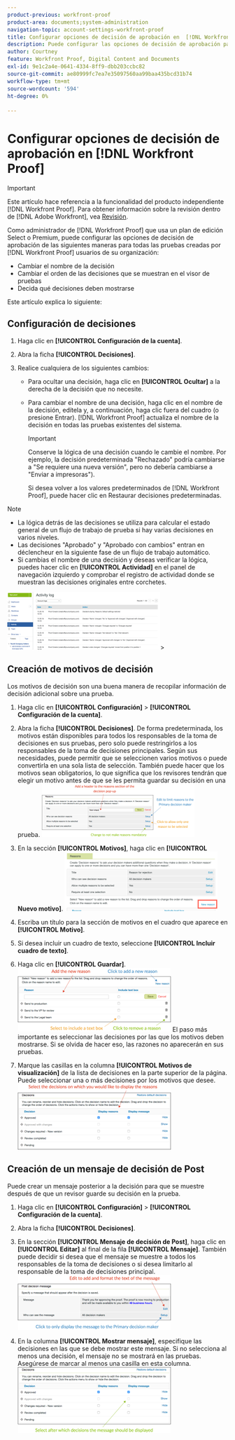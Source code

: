 ```yaml
---
product-previous: workfront-proof
product-area: documents;system-administration
navigation-topic: account-settings-workfront-proof
title: Configurar opciones de decisión de aprobación en  [!DNL Workfront Proof]
description: Puede configurar las opciones de decisión de aprobación para todas las pruebas creadas por  [!DNL Workfront Proof] usuarios de su organización.
author: Courtney
feature: Workfront Proof, Digital Content and Documents
exl-id: 9e1c2a4e-0641-4334-8ff9-dbb203ccbc82
source-git-commit: ae80999fc7ea7e35097560aa99baa435bcd31b74
workflow-type: tm+mt
source-wordcount: '594'
ht-degree: 0%

---
```


# Configurar opciones de decisión de aprobación en [!DNL Workfront Proof]

>[!IMPORTANT]
>
>Este artículo hace referencia a la funcionalidad del producto independiente [!DNL Workfront Proof]. Para obtener información sobre la revisión dentro de [!DNL Adobe Workfront], vea [Revisión](../../../review-and-approve-work/proofing/proofing.md).

Como administrador de [!DNL Workfront Proof] que usa un plan de edición Select o Premium, puede configurar las opciones de decisión de aprobación de las siguientes maneras para todas las pruebas creadas por [!DNL Workfront Proof] usuarios de su organización:

* Cambiar el nombre de la decisión
* Cambiar el orden de las decisiones que se muestran en el visor de pruebas
* Decida qué decisiones deben mostrarse

Este artículo explica lo siguiente:

## Configuración de decisiones

1. Haga clic en **[!UICONTROL Configuración de la cuenta]**.
1. Abra la ficha **[!UICONTROL Decisiones]**.
1. Realice cualquiera de los siguientes cambios:

   * Para ocultar una decisión, haga clic en **[!UICONTROL Ocultar]** a la derecha de la decisión que no necesite.
   * Para cambiar el nombre de una decisión, haga clic en el nombre de la decisión, edítela y, a continuación, haga clic fuera del cuadro (o presione Entrar). [!DNL Workfront Proof] actualiza el nombre de la decisión en todas las pruebas existentes del sistema.

     >[!IMPORTANT]
     >
     >Conserve la lógica de una decisión cuando le cambie el nombre. Por ejemplo, la decisión predeterminada &quot;Rechazado&quot; podría cambiarse a &quot;Se requiere una nueva versión&quot;, pero no debería cambiarse a &quot;Enviar a impresoras&quot;).

     Si desea volver a los valores predeterminados de [!DNL Workfront Proof], puede hacer clic en Restaurar decisiones predeterminadas.

>[!NOTE]
>
>* La lógica detrás de las decisiones se utiliza para calcular el estado general de un flujo de trabajo de prueba si hay varias decisiones en varios niveles.
>* Las decisiones &quot;Aprobado&quot; y &quot;Aprobado con cambios&quot; entran en déclencheur en la siguiente fase de un flujo de trabajo automático.
>* Si cambias el nombre de una decisión y deseas verificar la lógica, puedes hacer clic en **[!UICONTROL Actividad]** en el panel de navegación izquierdo y comprobar el registro de actividad donde se muestran las decisiones originales entre corchetes.
>
>  ![2016-12-20_1921.png](assets/2016-12-20-1921-350x132.png)>

## Creación de motivos de decisión

Los motivos de decisión son una buena manera de recopilar información de decisión adicional sobre una prueba.

1. Haga clic en **[!UICONTROL Configuración]** > **[!UICONTROL Configuración de la cuenta]**.

1. Abra la ficha **[!UICONTROL Decisiones]**.
De forma predeterminada, los motivos están disponibles para todos los responsables de la toma de decisiones en sus pruebas, pero solo puede restringirlos a los responsables de la toma de decisiones principales.
Según sus necesidades, puede permitir que se seleccionen varios motivos o puede convertirla en una sola lista de selección. También puede hacer que los motivos sean obligatorios, lo que significa que los revisores tendrán que elegir un motivo antes de que se les permita guardar su decisión en una prueba.
   ![Reasons_setup.png](assets/reasons-setup-350x121.png)

1. En la sección **[!UICONTROL Motivos]**, haga clic en **[!UICONTROL Nuevo motivo]**.
   ![Nueva_razón.png](assets/new-reason-350x135.png)

1. Escriba un título para la sección de motivos en el cuadro que aparece en **[!UICONTROL Motivo]**.
1. Si desea incluir un cuadro de texto, seleccione **[!UICONTROL Incluir cuadro de texto]**.
1. Haga clic en **[!UICONTROL Guardar]**.
   ![reason_setup_2.png](assets/reasons-setup-2-350x146.png)
El paso más importante es seleccionar las decisiones por las que los motivos deben mostrarse. Si se olvida de hacer eso, las razones no aparecerán en sus pruebas.

1. Marque las casillas en la columna **[!UICONTROL Motivos de visualización]** de la lista de decisiones en la parte superior de la página. Puede seleccionar una o más decisiones por los motivos que desee.
   ![reason_-_decision_selection.png](assets/reasons---decision-selection-350x150.png)

## Creación de un mensaje de decisión de Post

Puede crear un mensaje posterior a la decisión para que se muestre después de que un revisor guarde su decisión en la prueba.

1. Haga clic en **[!UICONTROL Configuración]** > **[!UICONTROL Configuración de la cuenta]**.

1. Abra la ficha **[!UICONTROL Decisiones]**.
1. En la sección **[!UICONTROL Mensaje de decisión de Post]**, haga clic en **[!UICONTROL Editar]** al final de la fila **[!UICONTROL Mensaje]**.
También puede decidir si desea que el mensaje se muestre a todos los responsables de la toma de decisiones o si desea limitarlo al responsable de la toma de decisiones principal.
   ![post_decision_message_set_up.png](assets/post-decision-message-set-up-350x125.png)

1. En la columna **[!UICONTROL Mostrar mensaje]**, especifique las decisiones en las que se debe mostrar este mensaje.
Si no selecciona al menos una decisión, el mensaje no se mostrará en las pruebas. Asegúrese de marcar al menos una casilla en esta columna.
   ![post_decision_message_set_up_2.png](assets/post-decision-message-set-up-2-350x151.png)
